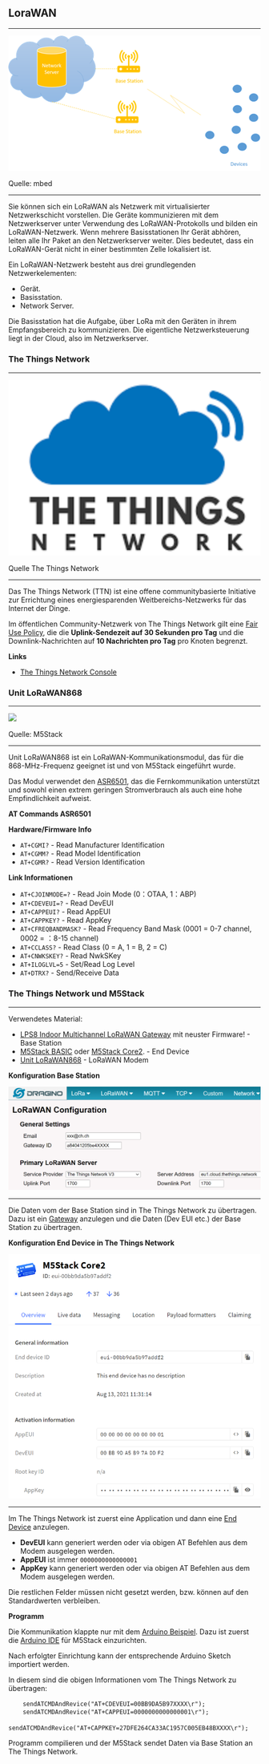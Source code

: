 LoraWAN
-------
***

![](images/lorawan.png)

Quelle: mbed 
- - - 

Sie können sich ein LoRaWAN als Netzwerk mit virtualisierter Netzwerkschicht vorstellen. Die Geräte kommunizieren mit dem Netzwerkserver unter Verwendung des LoRaWAN-Protokolls und bilden ein LoRaWAN-Netzwerk. Wenn mehrere Basisstationen Ihr Gerät abhören, leiten alle Ihr Paket an den Netzwerkserver weiter. Dies bedeutet, dass ein LoRaWAN-Gerät nicht in einer bestimmten Zelle lokalisiert ist.


Ein LoRaWAN-Netzwerk besteht aus drei grundlegenden Netzwerkelementen:
* Gerät.
* Basisstation.
* Network Server.

Die Basisstation hat die Aufgabe, über LoRa mit den Geräten in ihrem Empfangsbereich zu kommunizieren. Die eigentliche Netzwerksteuerung liegt in der Cloud, also im Netzwerkserver.

### The Things Network
***

![](images/the-things-network.png)

Quelle The Things Network
- - -

Das The Things Network (TTN) ist eine offene communitybasierte Initiative zur Errichtung eines energiesparenden Weitbereichs-Netzwerks für das Internet der Dinge.

Im öffentlichen Community-Netzwerk von The Things Network gilt eine [Fair Use Policy](https://www.thethingsnetwork.org/forum/t/fair-use-policy-explained/1300), die die **Uplink-Sendezeit auf 30 Sekunden pro Tag** und die Downlink-Nachrichten auf **10 Nachrichten pro Tag** pro Knoten begrenzt.

**Links**

* [The Things Network Console](https://eu1.cloud.thethings.network/console/applications)

### Unit LoRaWAN868
***

![](https://static-cdn.m5stack.com/resource/docs/static/assets/img/product_pics/unit/lorawan868/lorawan868_01.webp)

Quelle: M5Stack
- - -

Unit LoRaWAN868 ist ein LoRaWAN-Kommunikationsmodul, das für die 868-MHz-Frequenz geeignet ist und von M5Stack eingeführt wurde. 

Das Modul verwendet den [ASR6501](https://m5stack.oss-cn-shenzhen.aliyuncs.com/resource/docs/datasheet/unit/lorawan/ASR650X%20AT%20Command%20Introduction-20190605.pdf), das die Fernkommunikation unterstützt und sowohl einen extrem geringen Stromverbrauch als auch eine hohe Empfindlichkeit aufweist.

**AT Commands ASR6501**

**Hardware/Firmware Info**

* `AT+CGMI?` - Read Manufacturer Identification
* `AT+CGMM?` - Read Model Identification 
* `AT+CGMR?` - Read Version Identification

**Link Informationen**

* `AT+CJOINMODE=?` - Read Join Mode (0：OTAA, 1：ABP)      
* `AT+CDEVEUI=?` - Read DevEUI
* `AT+CAPPEUI?` -  Read AppEUI 
* `AT+CAPPKEY?` - Read AppKey
* `AT+CFREQBANDMASK?` - Read Frequency Band Mask (0001 = 0-7 channel, 0002 = ：8-15 channel)
* `AT+CCLASS?` - Read Class (0 = A, 1 = B, 2 = C)
* `AT+CNWKSKEY?` - Read NwkSKey
* `AT+ILOGLVL=5` - Set/Read Log Level
* `AT+DTRX?` - Send/Receive Data

### The Things Network und M5Stack
***

Verwendetes Material:
* [LPS8 Indoor Multichannel LoRaWAN Gateway](https://www.bastelgarage.ch/lps8-indoor-multichannel-lorawan-gateway) mit neuster Firmware! - Base Station
* [M5Stack BASIC](https://docs.m5stack.com/en/core/basic) oder [M5Stack Core2](https://docs.m5stack.com/en/core/core2). - End Device
* [Unit LoRaWAN868](https://docs.m5stack.com/en/unit/lorawan868) - LoRaWAN Modem

**Konfiguration Base Station**

![](images/base-station.png)

- - -

Die Daten vom der Base Station sind in The Things Network zu übertragen. Dazu ist ein [Gateway](https://eu1.cloud.thethings.network/console/gateways) anzulegen und die Daten (Dev EUI etc.) der Base Station zu übertragen.

**Konfiguration End Device in The Things Network**

![](images/end-device.png)

- - -

Im The Things Network ist zuerst eine Application und dann eine [End Device](https://eu1.cloud.thethings.network/console/applications) anzulegen.

* **DevEUI** kann generiert werden oder via obigen AT Befehlen aus dem Modem ausgelegen werden.
* **AppEUI** ist immer `0000000000000001`
* **AppKey** kann generiert werden oder via obigen AT Befehlen aus dem Modem ausgelegen werden.

Die restlichen Felder müssen nicht gesetzt werden, bzw. können auf den Standardwerten verbleiben.

**Programm**

Die Kommunikation klappte nur mit dem [Arduino Beispiel](LoRaWAN868/LoRaWAN868.ino). Dazu ist zuerst die [Arduino IDE](https://docs.m5stack.com/en/arduino/arduino_core2_development) für M5Stack einzurichten.

Nach erfolgter Einrichtung kann der entsprechende Arduino Sketch importiert werden.

In diesem sind die obigen Informationen vom The Things Network zu übertragen:

        sendATCMDAndRevice("AT+CDEVEUI=00BB9DA5B97XXXX\r");
        sendATCMDAndRevice("AT+CAPPEUI=0000000000000001\r");
        sendATCMDAndRevice("AT+CAPPKEY=27DFE264CA33AC1957C005EB48BXXXX\r");

Programm compilieren und der M5Stack sendet Daten via Base Station an The Things Network.
